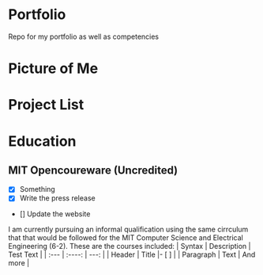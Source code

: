# Portfolio
Repo for my portfolio as well as competencies

# Picture of Me

# Project List 

# Education
## MIT Opencoureware (Uncredited)

* [x] Something 
* [x] Write the press release
- [] Update the website

I am currently pursuing an informal qualification using the same cirrculum that that would be followed for the MIT Computer Science and Electrical Engineering (6-2).
These are the courses included:
| Syntax      | Description | Test Text     |
| :---        |    :----:   |          ---: |
| Header      | Title       |- [ ]       |
| Paragraph   | Text        | And more      |

